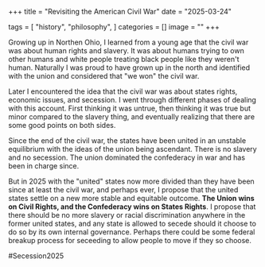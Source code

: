+++
title = "Revisiting the American Civil War"
date = "2025-03-24"

tags = [
    "history",
    "philosophy",
]
categories = []
image = ""
+++

Growing up in Northen Ohio, I learned from a young age that the civil war was about human rights and slavery. It was about humans trying to own other humans and white people treating black people like they weren't human. Naturally I was proud to have grown up in the north and identified with the union and considered that "we won" the civil war.

Later I encountered the idea that the civil war was about states rights, economic issues, and secession. I went through different phases of dealing with this account. First thinking it was untrue, then thinking it was true but minor compared to the slavery thing, and eventually realizing that there are some good points on both sides.

Since the end of the civil war, the states have been united in an unstable equilibrium with the ideas of the union being ascendant. There is no slavery and no secession. The union dominated the confederacy in war and has been in charge since.

But in 2025 with the "united" states now more divided than they have been since at least the civil war, and perhaps ever, I propose that the united states settle on a new more stable and equitable outcome. **The Union wins on Civil Rights, and the Confederacy wins on States Rights**. I propose that there should be no more slavery or racial discrimination anywhere in the former united states, and any state is allowed to secede should it choose to do so by its own internal governance. Perhaps there could be some federal breakup process for seceeding to allow people to move if they so choose.

#Secession2025